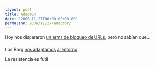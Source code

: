 ```yaml
---
layout: post
title: AdapTOR
date: '2006-11-27T00:00:00+00:00'
permalink: 2006/11/27/adaptor/
---
```

Hoy nos dispararon <a href="http://www.sonicwall.com/products/cfs.html">un arma de bloqueo de URLs</a>, pero no sabían que...

<img style="display:block; margin:0px auto 10px; text-align:center;" src="http://photos1.blogger.com/x/blogger2/4553/2422/320/241418/borg.png" border="0" alt="" /> Los Borg <a href="http://tor.eff.org/download.html.en">nos adaptamos</a> <a href="https://addons.mozilla.org/addon.php?id=2275">al entorno</a>. 
<p class="frase">La resistencia es futil</p>
